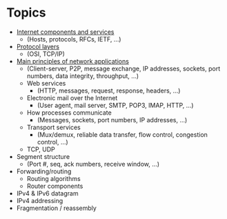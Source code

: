 # Topics

- [Internet components and services](internet%20components%20and%20services.md)
	- (Hosts, protocols, RFCs, IETF, …)
- [Protocol layers](protocol%20layers.md) 
	- (OSI, TCP/IP)
- [Main principles of network applications](Main%20principles%20of%20network%20applications.md)
	- (Client-server, P2P, message exchange, IP addresses, sockets, port numbers, data integrity, throughput, …)
	- Web services 
		- (HTTP, messages, request, response, headers, …)
	- Electronic mail over the Internet 
		- (User agent, mail server, SMTP, POP3, IMAP, HTTP, …)
	- How processes communicate 
		- (Messages, sockets, port numbers, IP addresses, …)
	- Transport services 
		- (Mux/demux, reliable data transfer, flow control, congestion control, …)
	- TCP, UDP
- Segment structure 
	- (Port #, seq, ack numbers, receive window, …)
- Forwarding/routing
	- Routing algorithms
	- Router components
- IPv4 & IPv6 datagram
- IPv4 addressing 
- Fragmentation / reassembly